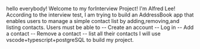 hello everybody! 
Welcome to my forInterview Project! I'm Alfred Lee! 
According to the interview test, I am trying to build an AddressBook app that enables users to manage a simple contact list by adding,removing,and listing contacts. Users must be able to -- Create an account -- Log in -- Add a contact -- Remove a contact -- list all their contacts
I will use vscode+typescript+postgreSQL to build my project.